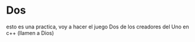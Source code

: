 # Dos
esto es una practica, voy a hacer el juego Dos de los creadores del Uno en c++ (llamen a Dios)
